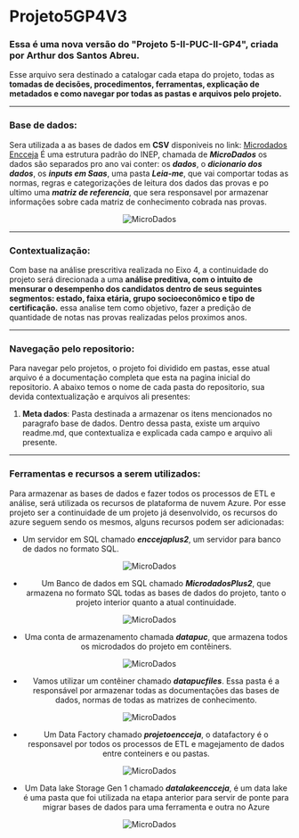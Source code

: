 # Projeto5GP4V3

### Essa é uma nova versão do "Projeto 5-II-PUC-II-GP4", criada por Arthur dos Santos Abreu.

Esse arquivo sera destinado a catalogar cada etapa do projeto, todas as **tomadas de decisões, procedimentos, ferramentas, explicação de metadados e como navegar por todas as pastas e arquivos pelo projeto.**

---

### Base de dados: 

Sera utilizada a as bases de dados em **CSV** disponiveis no link: [Microdados Encceja](https://www.gov.br/inep/pt-br/acesso-a-informacao/dados-abertos/microdados/encceja)
É uma estrutura padrão do INEP, chamada de ***MicroDados*** os dados são separados pro ano vai conter: os ***dados***, o ***dicionario dos dados***, os ***inputs em Saas***, uma pasta ***Leia-me***, que vai comportar todas as normas, regras e categorizações de leitura dos dados das provas e po ultimo uma ***matriz de referencia***, que sera responsavel por armazenar informações sobre cada matriz de conhecimento cobrada nas provas.

<div align="center">

![MicroDados](https://github.com/artabreupuc/Projeto5GP4V3/assets/141786256/012bb205-ce41-4630-892d-455109d49966)

</div>

---

### Contextualização: 

Com base na análise prescritiva realizada no Eixo 4, a continuidade do projeto será direcionada a uma **análise preditiva, com o intuito de mensurar o desempenho dos candidatos dentro de seus seguintes segmentos: estado, faixa etária, grupo socioeconômico e tipo de certificação.** essa analise tem como objetivo, fazer a predição de quantidade de notas nas provas realizadas pelos proximos anos.

---
### Navegação pelo repositorio:

Para navegar pelo projetos, o projeto foi dividido em pastas, esse atual arquivo é a documentação completa que esta na pagina inicial do repositorio. A abaixo temos o nome de cada pasta do repositorio, sua devida contextualização e arquivos ali presentes:

1. **Meta dados**: Pasta destinada a armazenar os itens mencionados no paragrafo base de dados. Dentro dessa pasta, existe um arquivo readme.md, que contextualiza e explicada cada campo e arquivo ali presente.

---

### Ferramentas e recursos a serem utilizados: 

Para armazenar as bases de dados e fazer todos os processos de ETL e análise, será utilizada os recursos de plataforma de nuvem Azure. Por esse projeto ser a continuidade de um projeto já desenvolvido, os recursos do azure seguem sendo os mesmos, alguns recursos podem ser adicionadas:

* Um servidor em SQL chamado ***enccejaplus2***, um servidor para banco de dados no formato SQL.
  
<div align="center">

![MicroDados](https://github.com/artabreupuc/Projeto5GP4V3/assets/141786256/dab8e83a-6228-431d-86fc-808f6b88d06d)

* Um Banco de dados em SQL chamado ***MicrodadosPlus2***, que armazena no formato SQL todas as bases de dados do projeto, tanto o projeto interior quanto a atual continuidade.

<div align="center">

![MicroDados](https://github.com/artabreupuc/Projeto5GP4V3/assets/141786256/b6ab1a17-f062-4fd2-a658-37b5633c9b57)

* Uma conta de armazenamento chamada ***datapuc***, que armazena todos os microdados do projeto em contêiners.

<div align="center">

![MicroDados](https://github.com/artabreupuc/Projeto5GP4V3/assets/141786256/fda26a41-290a-40d0-8747-251113f9ce6d)

  * Vamos utilizar um contêiner chamado ***datapucfiles***. Essa pasta é a responsável por armazenar todas as documentações das bases de dados, normas de todas as matrizes de conhecimento.

<div align="center">

![MicroDados](https://github.com/artabreupuc/Projeto5GP4V3/assets/141786256/8088e27d-7e59-49ba-b0e9-dffef8dcf8e5)

* Um Data Factory chamado ***projetoencceja***, o datafactory é o responsavel por todos os processos de ETL e magejamento de dados entre conteiners e ou pastas.

<div align="center">

![MicroDados](https://github.com/artabreupuc/Projeto5GP4V3/assets/141786256/623dbd8a-f1f0-4958-81b9-00775e15fbc2)

* Um Data lake Storage Gen 1 chamado ***datalakeencceja***, é um data lake é uma pasta que foi utilizada na etapa anterior para servir de ponte para migrar bases de dados para uma ferramenta e outra no Azure

<div align="center">

![MicroDados](https://github.com/artabreupuc/Projeto5GP4V3/assets/141786256/e29522c1-a67c-478b-9b4c-fb77f347cba6)
